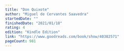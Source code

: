 ```yaml
---
title: "Don Quixote"
author: "Miguel de Cervantes Saavedra"
startedDate: ""
finishedDate: "2021/01/18"
rating: 4
edition: "Kindle Edition"
link: "https://www.goodreads.com/book/show/40382571"
pageCount: 981
---
```



